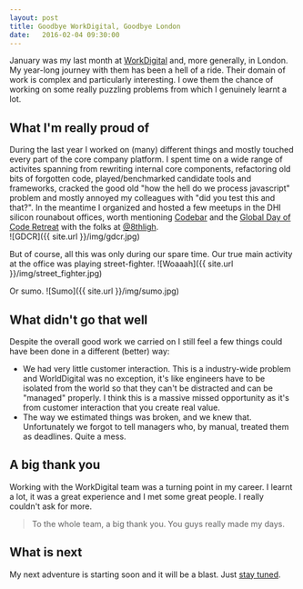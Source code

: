 ```yaml
---
layout: post
title: Goodbye WorkDigital, Goodbye London
date:   2016-02-04 09:30:00
---
```


January was my last month at [WorkDigital](http://workdigital.co.uk/) and, more generally, in London. My year-long journey with them has been a hell of a ride. Their domain of work is complex and particularly interesting. I owe them the chance of working on some really puzzling problems from which I genuinely learnt a lot. 

## What I'm really proud of

During the last year I worked on (many) different things and mostly touched every part of the core company platform. I spent time on a wide range of activites spanning from rewriting internal core components, refactoring old bits of forgotten code, played/benchmarked candidate tools and frameworks, cracked the good old "how the hell do we process javascript" problem and mostly annoyed my colleagues with "did you test this and that?". In the meantime I organized and hosted a few meetups in the DHI silicon rounabout offices, worth mentioning [Codebar](http://codebar.io) and the [Global Day of Code Retreat](http://globalday.coderetreat.org/) with the folks at [@8thligh](http://twitter.com/8thLightInc).  
![GDCR]({{ site.url }}/img/gdcr.jpg)

But of course, all this was only during our spare time. Our true main activity at the office was playing street-fighter.
![Woaaah]({{ site.url }}/img/street_fighter.jpg)

Or sumo.
![Sumo]({{ site.url }}/img/sumo.jpg)

## What didn't go that well

Despite the overall good work we carried on I still feel a few things could have been done in a different (better) way:

- We had very little customer interaction. This is a industry-wide problem and WorldDigital was no exception, it's like engineers have to be isolated from the world so that they can't be distracted and can be "managed" properly. I think this is a massive missed opportunity as it's from customer interaction that you create real value.
- The way we estimated things was broken, and we knew that. Unfortunately we forgot to tell managers who, by manual, treated them as deadlines. Quite a mess.

## A big thank you

Working with the WorkDigital team was a turning point in my career. I learnt a lot, it was a great experience and I met some great people. I really couldn't ask for more.
> To the whole team, a big thank you. You guys really made my days.

## What is next

My next adventure is starting soon and it will be a blast. Just [stay tuned](http://twitter.com/jnardiello).
